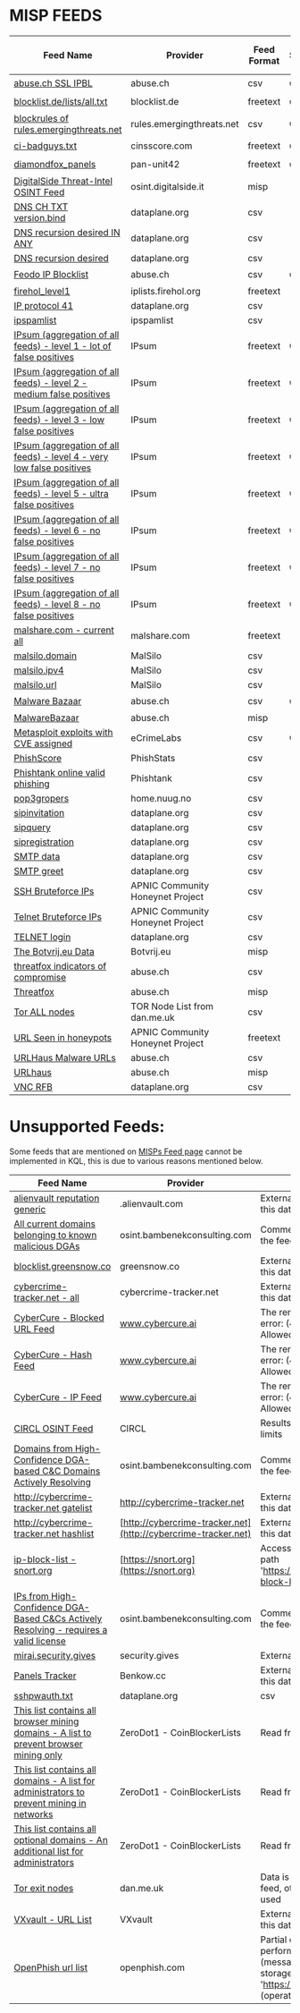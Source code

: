 # MISP FEEDS

| Feed Name | Provider | Feed Format | Sentinel | Defender For Endpoint | Notes
| --- | --- | --- | --- | --- | --- |
| [abuse.ch SSL IPBL](https://sslbl.abuse.ch/blacklist/sslblacklist.csv) | abuse.ch | csv | :heavy_check_mark: | :heavy_check_mark: ||
| [blocklist.de/lists/all.txt](https://lists.blocklist.de/lists/all.txt) | blocklist.de |  freetext | :heavy_check_mark: | :heavy_check_mark: ||
| [blockrules of rules.emergingthreats.net](https://rules.emergingthreats.net/blockrules/compromised-ips.txt) | rules.emergingthreats.net | csv | :heavy_check_mark: | :heavy_check_mark: ||
| [ci-badguys.txt](https://cinsscore.com/list/ci-badguys.txt) | cinsscore.com | freetext |  :heavy_check_mark: | :heavy_check_mark: ||
| [diamondfox_panels](https://raw.githubusercontent.com/pan-unit42/iocs/master/diamondfox/diamondfox_panels.txt) | pan-unit42 | freetext | :heavy_check_mark: | :heavy_check_mark: ||
| [DigitalSide Threat-Intel OSINT Feed](https://osint.digitalside.it/Threat-Intel/digitalside-misp-feed/) | osint.digitalside.it | misp | |||
| [DNS CH TXT version.bind](https://dataplane.org/dnsversion.txt) | dataplane.org | csv | |||
| [DNS recursion desired IN ANY](https://dataplane.org/dnsrdany.txt) | dataplane.org | csv | |||
| [DNS recursion desired](https://dataplane.org/dnsrd.txt) | dataplane.org | csv | |||
| [Feodo IP Blocklist](https://feodotracker.abuse.ch/downloads/ipblocklist.csv) | abuse.ch | csv |  :heavy_check_mark: | :heavy_check_mark: ||
| [firehol_level1](https://raw.githubusercontent.com/ktsaou/blocklist-ipsets/master/firehol_level1.netset) | iplists.firehol.org | freetext | |||
| [IP protocol 41](https://dataplane.org/proto41.txt) | dataplane.org | csv | |||
| [ipspamlist](http://www.ipspamlist.com/public_feeds.csv) | ipspamlist | csv | |||
| [IPsum (aggregation of all feeds) - level 1 - lot of false positives](https://raw.githubusercontent.com/stamparm/ipsum/master/levels/1.txt) | IPsum | freetext |  :heavy_check_mark: | :heavy_check_mark: ||
| [IPsum (aggregation of all feeds) - level 2 - medium false positives](https://raw.githubusercontent.com/stamparm/ipsum/master/levels/2.txt) | IPsum | freetext |  :heavy_check_mark: | :heavy_check_mark: ||
| [IPsum (aggregation of all feeds) - level 3 - low false positives](https://raw.githubusercontent.com/stamparm/ipsum/master/levels/3.txt) | IPsum | freetext |  :heavy_check_mark: | :heavy_check_mark: ||
| [IPsum (aggregation of all feeds) - level 4 - very low false positives](https://raw.githubusercontent.com/stamparm/ipsum/master/levels/4.txt) | IPsum | freetext |  :heavy_check_mark: | :heavy_check_mark: ||
| [IPsum (aggregation of all feeds) - level 5 - ultra false positives](https://raw.githubusercontent.com/stamparm/ipsum/master/levels/5.txt) | IPsum | freetext |  :heavy_check_mark: | :heavy_check_mark: ||
| [IPsum (aggregation of all feeds) - level 6 - no false positives](https://raw.githubusercontent.com/stamparm/ipsum/master/levels/6.txt) | IPsum | freetext |  :heavy_check_mark: | :heavy_check_mark: ||
| [IPsum (aggregation of all feeds) - level 7 - no false positives](https://raw.githubusercontent.com/stamparm/ipsum/master/levels/7.txt) | IPsum | freetext |  :heavy_check_mark: | :heavy_check_mark: ||
| [IPsum (aggregation of all feeds) - level 8 - no false positives](https://raw.githubusercontent.com/stamparm/ipsum/master/levels/8.txt) | IPsum | freetext |  :heavy_check_mark: | :heavy_check_mark: ||
| [malshare.com - current all](https://malshare.com/daily/malshare.current.all.txt) | malshare.com | freetext | |||
| [malsilo.domain](https://malsilo.gitlab.io/feeds/dumps/domain_list.txt) | MalSilo | csv | |||
| [malsilo.ipv4](https://malsilo.gitlab.io/feeds/dumps/ip_list.txt) | MalSilo | csv | |||
| [malsilo.url](https://malsilo.gitlab.io/feeds/dumps/url_list.txt) | MalSilo | csv | |||
| [Malware Bazaar](https://bazaar.abuse.ch/export/txt/md5/recent/) | abuse.ch | csv |  :heavy_check_mark: | :heavy_check_mark: ||
| [MalwareBazaar](https://bazaar.abuse.ch/downloads/misp/) | abuse.ch | misp | |||
| [Metasploit exploits with CVE assigned](https://feeds.ecrimelabs.net/data/metasploit-cve) | eCrimeLabs | csv |  :heavy_check_mark: | :heavy_check_mark: ||
| [PhishScore](https://phishstats.info/phish_score.csv) | PhishStats | csv | |||
| [Phishtank online valid phishing](https://data.phishtank.com/data/online-valid.csv) |  Phishtank | csv | |||
| [pop3gropers](https://home.nuug.no/~peter/pop3gropers.txt) | home.nuug.no | csv | |||
| [sipinvitation](https://dataplane.org/sipinvitation.txt) | dataplane.org | csv | |||
| [sipquery](https://dataplane.org/sipquery.txt) | dataplane.org | csv | |||
| [sipregistration](https://dataplane.org/sipregistration.txt) | dataplane.org | csv | |||
| [SMTP data](https://dataplane.org/smtpdata.txt) | dataplane.org | csv | |||
| [SMTP greet](https://dataplane.org/smtpgreet.txt) | dataplane.org | csv | |||
| [SSH Bruteforce IPs](https://feeds.honeynet.asia/bruteforce/latest-sshbruteforce-unique.csv) | APNIC Community Honeynet Project | csv | |||
| [Telnet Bruteforce IPs](https://feeds.honeynet.asia/bruteforce/latest-telnetbruteforce-unique.csv) | APNIC Community Honeynet Project | csv | |||
| [TELNET login](https://dataplane.org/telnetlogin.txt) | dataplane.org | csv | |||
| [The Botvrij.eu Data](https://www.botvrij.eu/data/feed-osint) | Botvrij.eu | misp | |||
| [threatfox indicators of compromise](https://threatfox.abuse.ch/export/csv/recent/) | abuse.ch | csv | |||
| [Threatfox](https://threatfox.abuse.ch/downloads/misp/) | abuse.ch | misp | |||
| [Tor ALL nodes](https://www.dan.me.uk/torlist/) | TOR Node List from dan.me.uk | csv | |||
| [URL Seen in honeypots](https://feeds.honeynet.asia/url/latest-url-unique.csv) | APNIC Community Honeynet Project | freetext | |||
| [URLHaus Malware URLs](https://urlhaus.abuse.ch/downloads/csv_recent/) | abuse.ch | csv | |||
| [URLhaus](https://urlhaus.abuse.ch/downloads/misp/) | abuse.ch | misp | |||
| [VNC RFB](https://dataplane.org/vncrfb.txt) | dataplane.org | csv | |||

# Unsupported Feeds:

Some feeds that are mentioned on [MISPs Feed page](https://www.misp-project.org/feeds/) cannot be implemented in KQL, this is due to various reasons mentioned below. 

| Feed Name | Provider | Reason
| --- | --- | --- |
| [alienvault reputation generic](https://reputation.alienvault.com/reputation.generic) | .alienvault.com | Externaldata(), does not support this datatype.|
| [All current domains belonging to known malicious DGAs](https://osint.bambenekconsulting.com/feeds/dga-feed-high.csv) | osint.bambenekconsulting.com | Commercial licence requried for the feed |
| [blocklist.greensnow.co](https://blocklist.greensnow.co/greensnow.txt) | greensnow.co |Externaldata(), does not support this datatype.|
| [cybercrime-tracker.net - all](https://cybercrime-tracker.net/all.php) | cybercrime-tracker.net | Externaldata(), does not support this datatype.|
| [CyberCure - Blocked URL Feed](https://api.cybercure.ai/feed/get_url?type=csv) | www.cybercure.ai | The remote server returned an error: (405) Method Not Allowed. |
| [CyberCure - Hash Feed](https://api.cybercure.ai/feed/get_hash?type=csv) | www.cybercure.ai | The remote server returned an error: (405) Method Not Allowed. |
| [CyberCure - IP Feed](https://api.cybercure.ai/feed/get_ips?type=csv) | www.cybercure.ai | The remote server returned an error: (405) Method Not Allowed. |
| [CIRCL OSINT Feed](https://www.circl.lu/doc/misp/feed-osint) | CIRCL | Results exeed the allowed query limits|
| [Domains from High-Confidence DGA-based C&amp;C Domains Actively Resolving](https://osint.bambenekconsulting.com/feeds/c2-dommasterlist-high.txt) | osint.bambenekconsulting.com | Commercial licence requried for the feed |
| [http://cybercrime-tracker.net gatelist](https://cybercrime-tracker.net/ccamgate.php) | http://cybercrime-tracker.net | Externaldata(), does not support this datatype.|
| [http://cybercrime-tracker.net hashlist](https://cybercrime-tracker.net/ccamlist.php) | [http://cybercrime-tracker.net](http://cybercrime-tracker.net) | Externaldata(), does not support this datatype.|
| [ip-block-list - snort.org](https://snort.org/downloads/ip-block-list) | [https://snort.org](https://snort.org) | Access to persistent storage path 'https://snort.org/downloads/ip-block-list' was denied |
| [IPs from High-Confidence DGA-Based C&amp;Cs Actively Resolving - requires a valid license](https://osint.bambenekconsulting.com/feeds/c2-ipmasterlist-high.txt) | osint.bambenekconsulting.com | Commercial licence requried for the feed |
| [mirai.security.gives](https://mirai.security.gives/data/ip_list.txt) | security.gives | Externaldata() timeout. |
| [Panels Tracker](https://benkow.cc/export.php) | Benkow.cc | Externaldata(), does not support this datatype.|
| [sshpwauth.txt](https://dataplane.org/sshpwauth.txt) | dataplane.org | csv | Partial query failure: Unable to perform requested operation. (message: 'Error with persistent storage path '' (operation ''). Extended error information: 'Uri does not provide a blob name: 'https://dataplane.org/sshpwauth.txt'' |
| [This list contains all browser mining domains - A list to prevent browser mining only](https://gitlab.com/ZeroDot1/CoinBlockerLists/raw/master/list_browser.txt?inline=false) | ZeroDot1 - CoinBlockerLists | Read from IStreamSource failed |
| [This list contains all domains - A list for administrators to prevent mining in networks](https://gitlab.com/ZeroDot1/CoinBlockerLists/raw/master/list.txt?inline=false) | ZeroDot1 - CoinBlockerLists | Read from IStreamSource failed |
| [This list contains all optional domains - An additional list for administrators](https://gitlab.com/ZeroDot1/CoinBlockerLists/raw/master/list_optional.txt?inline=false) | ZeroDot1 - CoinBlockerLists | Read from IStreamSource failed |
| [Tor exit nodes](https://www.dan.me.uk/torlist/?exit) | dan.me.uk | Data is shared in the ALL Nodes feed, otherwise double data is used |
| [VXvault - URL List](http://vxvault.net/URL_List.php) | VXvault | Externaldata(), does not support this datatype.|
| [OpenPhish url list](https://openphish.com/feed.txt) | openphish.com | Partial query failure: Unable to perform requested operation. (message: 'Error with persistent storage path 'https://openphish.com/feed.txt' (operation 'CreateFileRef'). | 